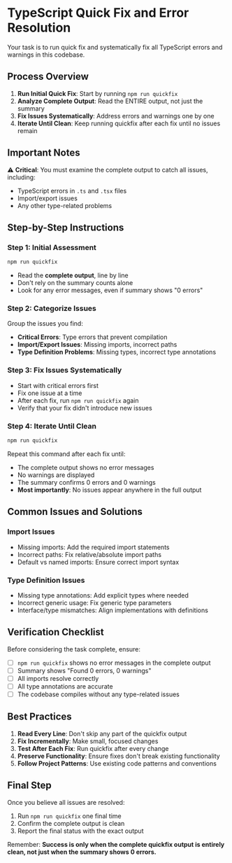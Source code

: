 # TypeScript Quick Fix and Error Resolution

Your task is to run quick fix and systematically fix all TypeScript errors and warnings in this codebase.

## Process Overview

1. **Run Initial Quick Fix**: Start by running `npm run quickfix`
2. **Analyze Complete Output**: Read the ENTIRE output, not just the summary
3. **Fix Issues Systematically**: Address errors and warnings one by one
4. **Iterate Until Clean**: Keep running quickfix after each fix until no issues remain

## Important Notes

⚠️ **Critical**: You must examine the complete output to catch all issues, including:

- TypeScript errors in `.ts` and `.tsx` files
- Import/export issues
- Any other type-related problems

## Step-by-Step Instructions

### Step 1: Initial Assessment

```bash
npm run quickfix
```

- Read the **complete output**, line by line
- Don't rely on the summary counts alone
- Look for any error messages, even if summary shows "0 errors"

### Step 2: Categorize Issues

Group the issues you find:

- **Critical Errors**: Type errors that prevent compilation
- **Import/Export Issues**: Missing imports, incorrect paths
- **Type Definition Problems**: Missing types, incorrect type annotations

### Step 3: Fix Issues Systematically

- Start with critical errors first
- Fix one issue at a time
- After each fix, run `npm run quickfix` again
- Verify that your fix didn't introduce new issues

### Step 4: Iterate Until Clean

```bash
npm run quickfix
```

Repeat this command after each fix until:

- The complete output shows no error messages
- No warnings are displayed
- The summary confirms 0 errors and 0 warnings
- **Most importantly**: No issues appear anywhere in the full output

## Common Issues and Solutions

### Import Issues

- Missing imports: Add the required import statements
- Incorrect paths: Fix relative/absolute import paths
- Default vs named imports: Ensure correct import syntax

### Type Definition Issues

- Missing type annotations: Add explicit types where needed
- Incorrect generic usage: Fix generic type parameters
- Interface/type mismatches: Align implementations with definitions

## Verification Checklist

Before considering the task complete, ensure:

- [ ] `npm run quickfix` shows no error messages in the complete output
- [ ] Summary shows "Found 0 errors, 0 warnings"
- [ ] All imports resolve correctly
- [ ] All type annotations are accurate
- [ ] The codebase compiles without any type-related issues

## Best Practices

1. **Read Every Line**: Don't skip any part of the quickfix output
2. **Fix Incrementally**: Make small, focused changes
3. **Test After Each Fix**: Run quickfix after every change
4. **Preserve Functionality**: Ensure fixes don't break existing functionality
5. **Follow Project Patterns**: Use existing code patterns and conventions

## Final Step

Once you believe all issues are resolved:

1. Run `npm run quickfix` one final time
2. Confirm the complete output is clean
3. Report the final status with the exact output

Remember: **Success is only when the complete quickfix output is entirely clean, not just when the summary shows 0 errors.**